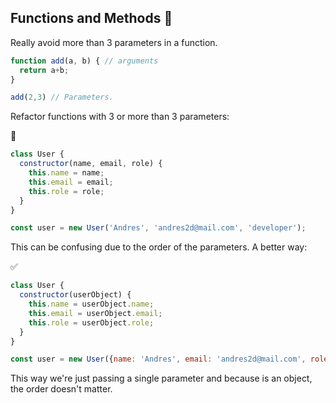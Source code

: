 ## Functions and Methods 🚧
Really avoid more than 3 parameters in a function.

```js
function add(a, b) { // arguments
  return a+b;
}

add(2,3) // Parameters.
```

Refactor functions with 3 or more than 3 parameters:

💩
```js
class User {
  constructor(name, email, role) {
    this.name = name;
    this.email = email;
    this.role = role;
  }  
}

const user = new User('Andres', 'andres2d@mail.com', 'developer');
```
This can be confusing due to the order of the parameters.
A better way:

✅
```js
class User {
  constructor(userObject) {
    this.name = userObject.name;
    this.email = userObject.email;
    this.role = userObject.role;
  }  
}

const user = new User({name: 'Andres', email: 'andres2d@mail.com', role: 'developer'});
```
This way we're just passing a single parameter and because is an object, the order doesn't matter.

